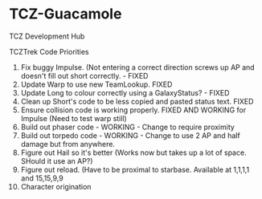 # TCZ-Guacamole
TCZ Development Hub

TCZTrek Code Priorities
1. Fix buggy Impulse. (Not entering a correct direction screws up AP and doesn't fill out short correctly. - FIXED
2. Update Warp to use new TeamLookup. FIXED
3. Update Long to colour correctly using a GalaxyStatus? - FIXED
4. Clean up Short's code to be less copied and pasted status text. FIXED
5. Ensure collision code is working properly. FIXED AND WORKING for Impulse (Need to test warp still)
6. Build out phaser code - WORKING - Change to require proximity
7. Build out torpedo code - WORKING - Change to use 2 AP and half damage but from anywhere.
8. Figure out Hail so it's better (Works now but takes up a lot of space. SHould it use an AP?)
9. Figure out reload. (Have to be proximal to starbase. Available at 1,1,1,1 and 15,15,9,9
10. Character origination

